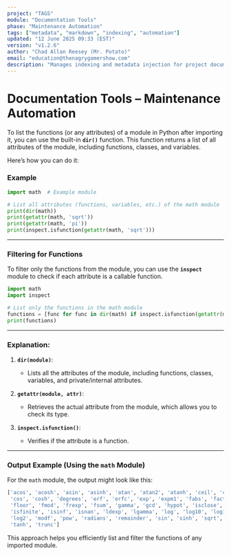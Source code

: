 ```yaml
---
project: "TAGS"
module: "Documentation Tools"
phase: "Maintenance Automation"
tags: ["metadata", "markdown", "indexing", "automation"]
updated: "12 June 2025 09:33 (EST)"
version: "v1.2.6"
author: "Chad Allan Reesey (Mr. Potato)"
email: "education@thenagrygamershow.com"
description: "Manages indexing and metadata injection for project documentation."
---
```


# Documentation Tools – Maintenance Automation
To list the functions (or any attributes) of a module in Python after importing it, you can use the built-in **`dir()`** function. This function returns a list of all attributes of the module, including functions, classes, and variables.

Here’s how you can do it:

### Example

```python
import math  # Example module

# List all attributes (functions, variables, etc.) of the math module
print(dir(math))
print(getattr(math, 'sqrt'))
print(getattr(math, 'pi'))
print(inspect.isfunction(getattr(math, 'sqrt')))
```

---

### Filtering for Functions
To filter only the functions from the module, you can use the **`inspect`** module to check if each attribute is a callable function.

```python
import math
import inspect

# List only the functions in the math module
functions = [func for func in dir(math) if inspect.isfunction(getattr(math, func))]
print(functions)
```

---

### Explanation:
1. **`dir(module)`**:
   - Lists all the attributes of the module, including functions, classes, variables, and private/internal attributes.

2. **`getattr(module, attr)`**:
   - Retrieves the actual attribute from the module, which allows you to check its type.

3. **`inspect.isfunction()`**:
   - Verifies if the attribute is a function.

---

### Output Example (Using the `math` Module)
For the `math` module, the output might look like this:

```python
['acos', 'acosh', 'asin', 'asinh', 'atan', 'atan2', 'atanh', 'ceil', 'copysign',
 'cos', 'cosh', 'degrees', 'erf', 'erfc', 'exp', 'expm1', 'fabs', 'factorial',
 'floor', 'fmod', 'frexp', 'fsum', 'gamma', 'gcd', 'hypot', 'isclose',
 'isfinite', 'isinf', 'isnan', 'ldexp', 'lgamma', 'log', 'log10', 'log1p',
 'log2', 'modf', 'pow', 'radians', 'remainder', 'sin', 'sinh', 'sqrt', 'tan',
 'tanh', 'trunc']
```

This approach helps you efficiently list and filter the functions of any imported module.
